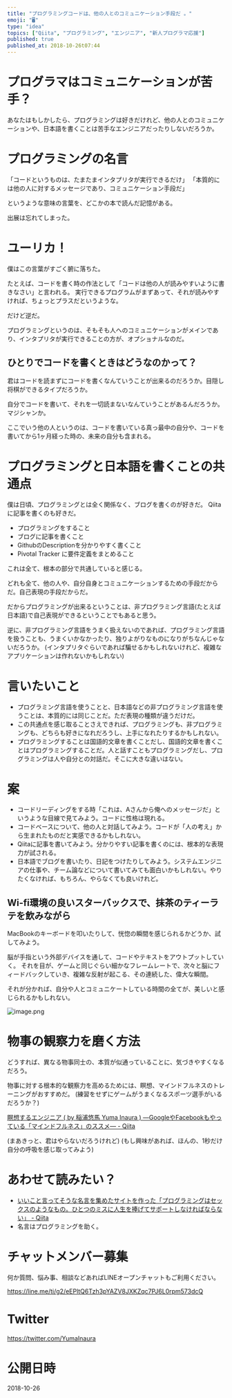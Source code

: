 ```yaml
---
title: "プログラミングコードは、他の人とのコミュニケーション手段だ 。"
emoji: "🖥"
type: "idea"
topics: ["Qiita", "プログラミング", "エンジニア", "新人プログラマ応援"]
published: true
published_at: 2018-10-26t07:44
---
```



# プログラマはコミュニケーションが苦手？

あなたはもしかしたら、プログラミングは好きだけれど、他の人とのコミュニケーションや、日本語を書くことは苦手なエンジニアだったりしないだろうか。

# プログラミングの名言

「コードというものは、たまたまインタプリタが実行できるだけ」
「本質的には他の人に対するメッセージであり、コミュニケーション手段だ」

というような意味の言葉を、どこかの本で読んだ記憶がある。

出展は忘れてしまった。

# ユーリカ！

僕はこの言葉がすごく腑に落ちた。

たとえば、コードを書く時の作法として「コードは他の人が読みやすいように書きなさい」と言われる。
実行できるプログラムがまずあって、それが読みやすければ、ちょっとプラスだというような。

だけど逆だ。

プログラミングというのは、そもそも人へのコミュニケーションがメインであり、インタプリタが実行できることの方が、オプショナルなのだ。

## ひとりでコードを書くときはどうなのかって？

君はコードを読まずにコードを書くなんていうことが出来るのだろうか。目隠し将棋ができるタイプだろうか。

自分でコードを書いて、それを一切読まないなんていうことがあるんだろうか。マジシャンか。

ここでいう他の人というのは、コードを書いている真っ最中の自分や、コードを書いてから1ヶ月経った時の、未来の自分も含まれる。

# プログラミングと日本語を書くことの共通点

僕は日頃、プログラミングとは全く関係なく、ブログを書くのが好きだ。
Qiitaに記事を書くのも好きだ。

- プログラミングをすること
- ブログに記事を書くこと
- GithubのDescriptionを分かりやすく書くこと
- Pivotal Tracker に要件定義をまとめること

これは全て、根本の部分で共通していると感じる。

どれも全て、他の人や、自分自身とコミュニケーションするための手段だからだ。自己表現の手段だからだ。

だからプログラミングが出来るということは、非プログラミング言語(たとえば日本語)で自己表現ができるということでもあると思う。

逆に、非プログラミング言語をうまく扱えないのであれば、プログラミング言語を扱うことも、うまくいかなかったり、独りよがりなものになりがちなんじゃないだろうか。
(インタプリタぐらいであれば騙せるかもしれないけれど、複雑なアプリケーションは作れないかもしれない)

# 言いたいこと

- プログラミング言語を使うことと、日本語などの非プログラミング言語を使うことは、本質的には同じことだ。ただ表現の種類が違うだけだ。
- この共通点を感じ取ることさえできれば、プログラミングも、非プログラミングも、どちらも好きになれだろうし、上手になれたりするかもしれない。
- プログラミングすることは国語的文章を書くことだし、国語的文章を書くことはプログラミングすることだ。人と話すこともプログラミングだし、プログラミングは人や自分との対話だ。そこに大きな違いはない。

# 案

- コードリーディングをする時「これは、Aさんから俺へのメッセージだ」というような目線で見てみよう。コードに性格は現れる。
- コードベースについて、他の人と対話してみよう。コードが「人の考え」から生まれたものだと実感できるかもしれない。
- Qiitaに記事を書いてみよう。分かりやすい記事を書くのには、根本的な表現力が試される。
- 日本語でブログを書いたり、日記をつけたりしてみよう。システムエンジニアの仕事や、チーム論などについて書いてみても面白いかもしれない。やりたくなければ、もちろん、やらなくても良いけれど。

## Wi-fi環境の良いスターバックスで、抹茶のティーラテを飲みながら

MacBookのキーボードを叩いたりして、恍惚の瞬間を感じられるかどうか、試してみよう。

脳が手指という外部デバイスを通して、コードやテキストをアウトプットしていく。
それを目が、ゲームと同じぐらい細かなフレームレートで、次々と脳にフィードバックしていき、複雑な反射が起こる、その連続した、偉大な瞬間。

それが分かれば、自分や人とコミュニケートしている時間の全てが、美しいと感じられるかもしれない。

![image.png](https://qiita-image-store.s3.amazonaws.com/0/89618/c966ff71-d6a2-e70b-d415-d33c12423973.png)


# 物事の観察力を磨く方法

どうすれば、異なる物事同士の、本質が似通っていることに、気づきやすくなるだろう。

物事に対する根本的な観察力を高めるためには、瞑想、マインドフルネスのトレーニングがおすすめだ。
(練習をせずにゲームがうまくなるスポーツ選手がいるだろうか？)

[瞑想するエンジニア ( by 稲浦悠馬 Yuma Inaura ) —GoogleやFacebookもやっている「マインドフルネス」のススメ— - Qiita](https://qiita.com/YumaInaura/items/f1a55b0b342954224207)

(まあきっと、君はやらないだろうけれど)
(もし興味があれば、ほんの、1秒だけ自分の呼吸を感じ取ってみよう)

# あわせて読みたい？


- [いいこと言ってそうな名言を集めたサイトを作った「プログラミングはセックスのようなもの。ひとつのミスに人生を捧げてサポートしなければならない」 - Qiita](https://qiita.com/jabba/items/0d4e730be7f23c21c6f9)
 - 名言はプログラミングを助く。








<!-- Update From Qiita API -->

# チャットメンバー募集


何か質問、悩み事、相談などあればLINEオープンチャットもご利用ください。

https://line.me/ti/g2/eEPltQ6Tzh3pYAZV8JXKZqc7PJ6L0rpm573dcQ





# Twitter


https://twitter.com/YumaInaura


<!-- Update From Qiita API -->



# 公開日時

2018-10-26
